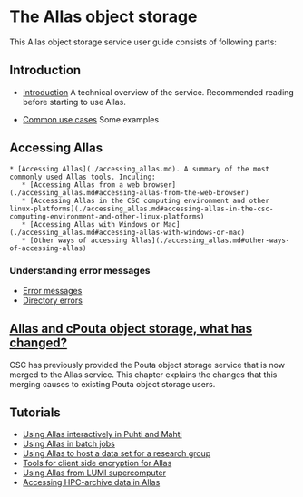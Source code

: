 # The Allas object storage

This Allas object storage service user guide consists of following parts:

## Introduction

   * [Introduction](./introduction.md) A technical overview of the service. Recommended reading before starting to use Allas.

   * [Common use cases](./using_allas/common_use_cases.md) Some examples

## Accessing Allas

    * [Accessing Allas](./accessing_allas.md). A summary of the most commonly used Allas tools. Inculing:
       * [Accessing Allas from a web browser](./accessing_allas.md#accessing-allas-from-the-web-browser)
       * [Accessing Allas in the CSC computing environment and other linux-platforms](./accessing_allas.md#accessing-allas-in-the-csc-computing-environment-and-other-linux-platforms)
       * [Accessing Allas with Windows or Mac](./accessing_allas.md#accessing-allas-with-windows-or-mac)
       * [Other ways of accessing Allas](./accessing_allas.md#other-ways-of-accessing-allas)

### Understanding error messages

   * [Error messages](./using_allas/error_messages.md)
   * [Directory errors](./using_allas/directory_object_error.md )
   
## [Allas and cPouta object storage, what has changed?](./allas_cpouta_change.md) 
CSC has previously provided the Pouta object storage service that is now merged to the Allas service. This chapter explains the changes that this merging causes to existing Pouta object storage users.

## Tutorials 

* [Using Allas interactively in Puhti and Mahti](./allas-examples.md) 
* [Using Allas in batch jobs](./allas_batchjobs.md)
* [Using Allas to host a data set for a research group](./allas_project_example.md)
* [Tools for client side encryption for Allas](./allas_encryption.md)
* [Using Allas from LUMI supercomputer](./allas_lumi.md)
* [Accessing HPC-archive data in Allas](./hpc-archive.md)

